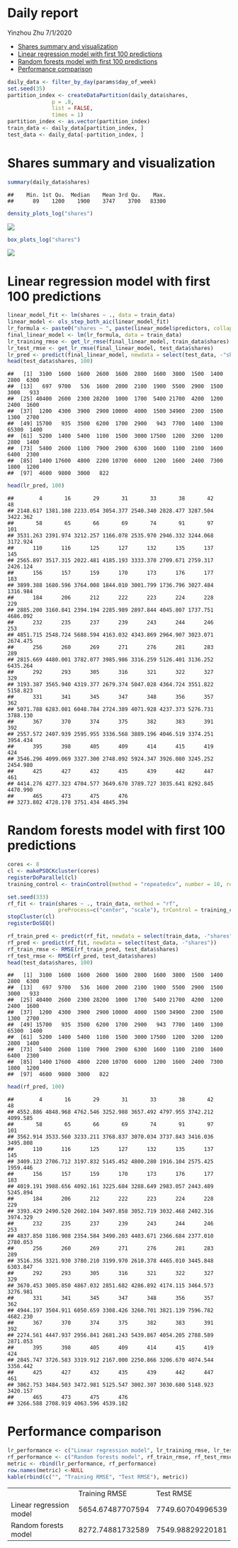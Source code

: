 Daily report
================
Yinzhou Zhu
7/1/2020

  - [Shares summary and
    visualization](#shares-summary-and-visualization)
  - [Linear regression model with first 100
    predictions](#linear-regression-model-with-first-100-predictions)
  - [Random forests model with first 100
    predictions](#random-forests-model-with-first-100-predictions)
  - [Performance comparison](#performance-comparison)

``` r
daily_data <- filter_by_day(params$day_of_week)
set.seed(35)
partition_index <- createDataPartition(daily_data$shares,
              p = .8,
              list = FALSE,
              times = 1)
partition_index <- as.vector(partition_index)
train_data <- daily_data[partition_index, ]
test_data <- daily_data[-partition_index, ]
```

# Shares summary and visualization

``` r
summary(daily_data$shares)
```

    ##    Min. 1st Qu.  Median    Mean 3rd Qu.    Max. 
    ##      89    1200    1900    3747    3700   83300

``` r
density_plots_log("shares")
```

![](sunday_report_files/figure-gfm/Visualize%20shares-1.png)<!-- -->

``` r
box_plots_log("shares")
```

![](sunday_report_files/figure-gfm/Visualize%20shares-2.png)<!-- -->

# Linear regression model with first 100 predictions

``` r
linear_model_fit <- lm(shares ~ ., data = train_data)
linear_model <- ols_step_both_aic(linear_model_fit)
lr_formula <- paste0("shares ~ ", paste(linear_model$predictors, collapse = "+"))
final_linear_model <- lm(lr_formula, data = train_data)
lr_training_rmse <- get_lr_rmse(final_linear_model, train_data$shares)
lr_test_rmse <- get_lr_rmse(final_linear_model, test_data$shares)
lr_pred <- predict(final_linear_model, newdata = select(test_data, -"shares"))
head(test_data$shares, 100)
```

    ##   [1]  3100  1600  1600  2600  1600  2800  1600  3800  1500  1400  2800  6300
    ##  [13]   697  9700   536  1600  2000  2100  1900  5500  2900  1500  3000   933
    ##  [25] 40400  2600  2300 28200  1000  1700  5400 21700  4200  1200  2400  1600
    ##  [37]  1200  4300  3900  2900 10000  4000  1500 34900  2300  1500  1300  2700
    ##  [49] 15700   935  3500  6200  1700  2900   943  7700  1400  1300 65300  1400
    ##  [61]  5200  1400  5400  1100  1500  3000 17500  1200  3200  1200  2800  1400
    ##  [73]  5400  2600  1100  7900  2900  6300  1600  1100  2100  1600  6400  2300
    ##  [85]  1400 17600  4800  2200 10700  6000  1200  1600  2400  7300  1800  1200
    ##  [97]  4600  9800  3000   822

``` r
head(lr_pred, 100)
```

    ##        4       16       29       31       33       38       42       48 
    ## 2148.617 1381.108 2233.054 3054.377 2540.340 2828.477 3287.504 3422.362 
    ##       58       65       66       69       74       91       97      101 
    ## 3531.263 2391.974 3212.257 1166.078 2535.970 2946.332 3244.068 3172.924 
    ##      110      116      125      127      132      135      137      145 
    ## 2565.897 3517.315 2022.481 4185.193 3333.370 2709.671 2759.317 2426.124 
    ##      156      157      159      170      173      176      177      183 
    ## 3899.388 1680.596 3764.008 1844.010 3001.799 1736.796 3027.484 1316.984 
    ##      184      206      212      222      223      224      228      229 
    ## 2885.200 3160.841 2394.194 2285.989 2897.844 4045.807 1737.751 4686.092 
    ##      232      235      237      239      243      244      246      253 
    ## 4851.715 2548.724 5688.594 4163.032 4343.869 2964.907 3023.071 2674.475 
    ##      256      260      269      271      276      281      283      289 
    ## 2815.669 4480.001 3782.077 3985.986 3316.259 5126.401 3136.252 6435.264 
    ##      292      293      305      316      321      322      327      329 
    ## 3193.387 3565.940 4319.377 2679.374 5047.028 4364.724 3551.822 5158.823 
    ##      331      341      345      347      348      356      357      362 
    ## 5071.788 6283.081 6048.784 2724.389 4071.928 4237.373 5276.731 3788.130 
    ##      367      370      374      375      382      383      391      392 
    ## 2557.572 2407.939 2595.955 3336.568 3889.196 4046.519 3374.251 3954.434 
    ##      395      398      405      409      414      415      419      424 
    ## 3546.296 4099.069 3327.300 2748.092 5924.347 3926.080 3245.252 2454.980 
    ##      425      427      432      435      439      442      447      461 
    ## 4414.276 4277.323 4704.577 3649.670 3789.727 3035.641 8292.845 4470.990 
    ##      465      473      475      476 
    ## 3273.802 4728.178 3751.434 4845.394

# Random forests model with first 100 predictions

``` r
cores <- 8
cl <- makePSOCKcluster(cores)
registerDoParallel(cl)
training_control <- trainControl(method = "repeatedcv", number = 10, repeats = 3, verboseIter = FALSE, allowParallel = TRUE)

set.seed(333)
rf_fit <- train(shares ~ ., train_data, method = "rf",
                preProcess=c("center", "scale"), trControl = training_control)
stopCluster(cl)
registerDoSEQ()

rf_train_pred <- predict(rf_fit, newdata = select(train_data, -"shares"))
rf_pred <- predict(rf_fit, newdata = select(test_data, -"shares"))
rf_train_rmse <- RMSE(rf_train_pred, test_data$shares)
rf_test_rmse <- RMSE(rf_pred, test_data$shares)
head(test_data$shares, 100)
```

    ##   [1]  3100  1600  1600  2600  1600  2800  1600  3800  1500  1400  2800  6300
    ##  [13]   697  9700   536  1600  2000  2100  1900  5500  2900  1500  3000   933
    ##  [25] 40400  2600  2300 28200  1000  1700  5400 21700  4200  1200  2400  1600
    ##  [37]  1200  4300  3900  2900 10000  4000  1500 34900  2300  1500  1300  2700
    ##  [49] 15700   935  3500  6200  1700  2900   943  7700  1400  1300 65300  1400
    ##  [61]  5200  1400  5400  1100  1500  3000 17500  1200  3200  1200  2800  1400
    ##  [73]  5400  2600  1100  7900  2900  6300  1600  1100  2100  1600  6400  2300
    ##  [85]  1400 17600  4800  2200 10700  6000  1200  1600  2400  7300  1800  1200
    ##  [97]  4600  9800  3000   822

``` r
head(rf_pred, 100)
```

    ##        4       16       29       31       33       38       42       48 
    ## 4552.886 4848.968 4762.546 3252.988 3657.492 4797.955 3742.212 4099.585 
    ##       58       65       66       69       74       91       97      101 
    ## 3562.914 3533.560 3233.211 3768.837 3070.034 3737.843 3416.036 3495.808 
    ##      110      116      125      127      132      135      137      145 
    ## 3409.123 2706.712 3197.832 5145.452 4800.280 1916.104 2575.425 1959.446 
    ##      156      157      159      170      173      176      177      183 
    ## 4019.191 3988.656 4092.161 3225.684 3288.649 2983.057 2443.489 5245.894 
    ##      184      206      212      222      223      224      228      229 
    ## 3393.429 2490.520 2602.104 3497.858 3052.719 3032.468 2402.316 3974.329 
    ##      232      235      237      239      243      244      246      253 
    ## 4837.850 3186.908 2354.584 3490.203 4403.671 2366.684 2377.010 2780.053 
    ##      256      260      269      271      276      281      283      289 
    ## 3516.356 3321.930 3780.210 3199.970 2610.378 4465.010 3445.848 6303.847 
    ##      292      293      305      316      321      322      327      329 
    ## 3670.453 3005.850 4867.032 2851.682 4286.892 4174.115 3464.573 3276.981 
    ##      331      341      345      347      348      356      357      362 
    ## 4944.197 3504.911 6050.659 3308.426 3260.701 3821.139 7596.782 4682.230 
    ##      367      370      374      375      382      383      391      392 
    ## 2274.561 4447.937 2956.841 2681.243 5439.867 4054.205 2788.589 2871.053 
    ##      395      398      405      409      414      415      419      424 
    ## 2845.747 3726.583 3319.912 2167.000 2250.866 3206.670 4074.544 3356.442 
    ##      425      427      432      435      439      442      447      461 
    ## 3862.753 3484.503 3472.981 5125.547 3002.307 3030.680 5148.923 3420.157 
    ##      465      473      475      476 
    ## 3266.588 2708.919 4063.596 4539.182

# Performance comparison

``` r
lr_performance <- c("Linear regression model", lr_training_rmse, lr_test_rmse)
rf_performance <- c("Random forests model", rf_train_rmse, rf_test_rmse)
metric <- rbind(lr_performance, rf_performance)
row.names(metric) <-NULL
kable(rbind(c("", "Training RMSE", "Test RMSE"), metric))
```

|                         |                  |                  |
| :---------------------- | :--------------- | :--------------- |
|                         | Training RMSE    | Test RMSE        |
| Linear regression model | 5654.67487707594 | 7749.60704996539 |
| Random forests model    | 8272.74881732589 | 7549.98829220181 |
